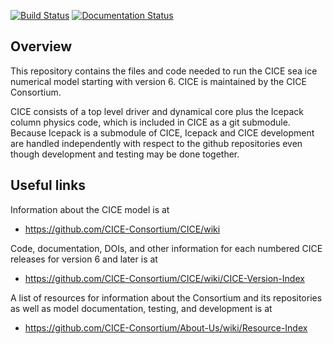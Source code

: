 [![Build Status](https://travis-ci.org/CICE-Consortium/CICE.svg?branch=master)](https://travis-ci.org/CICE-Consortium/CICE)
[![Documentation Status](https://readthedocs.org/projects/cice-consortium-cice/badge/?version=master)](http://cice-consortium-cice.readthedocs.io/en/master/?badge=master)

## Overview
This repository contains the files and code needed to run the CICE sea ice numerical model starting with version 6. CICE is maintained by the CICE Consortium. 

CICE consists of a top level driver and dynamical core plus the Icepack column physics code, which is included in CICE as a git submodule.  Because Icepack is a submodule of CICE, Icepack and CICE development are handled independently with respect to the github repositories even though development and testing may be done together. 

## Useful links
Information about the CICE model is at
* https://github.com/CICE-Consortium/CICE/wiki

Code, documentation, DOIs, and other information for each numbered CICE releases for version 6 and later is at 
* https://github.com/CICE-Consortium/CICE/wiki/CICE-Version-Index

A list of resources for information about the Consortium and its repositories as well as model documentation, testing, and development is at
* https://github.com/CICE-Consortium/About-Us/wiki/Resource-Index
